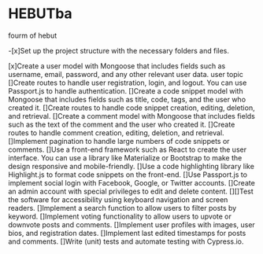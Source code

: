 # HEBUTba
fourm of hebut


-[x]Set up the project structure with the necessary folders and files.

[x]Create a user model with Mongoose that includes fields such as username, email, password, and any other relevant user data.
user
topic
[]Create routes to handle user registration, login, and logout. You can use Passport.js to handle authentication.
[]Create a code snippet model with Mongoose that includes fields such as title, code, tags, and the user who created it.
[]Create routes to handle code snippet creation, editing, deletion, and retrieval.
[]Create a comment model with Mongoose that includes fields such as the text of the comment and the user who created it.
[]Create routes to handle comment creation, editing, deletion, and retrieval.
[]Implement pagination to handle large numbers of code snippets or comments.
[]Use a front-end framework such as React to create the user interface. You can use a library like Materialize or Bootstrap to make the design responsive and mobile-friendly.
[]Use a code highlighting library like Highlight.js to format code snippets on the front-end.
[]Use Passport.js to implement social login with Facebook, Google, or Twitter accounts.
[]Create an admin account with special privileges to edit and delete content.
[][]Test the software for accessibility using keyboard navigation and screen readers.
[]Implement a search function to allow users to filter posts by keyword.
[]Implement voting functionality to allow users to upvote or downvote posts and comments.
[]Implement user profiles with images, user bios, and registration dates.
[]Implement last edited timestamps for posts and comments.
[]Write (unit) tests and automate testing with Cypress.io.
